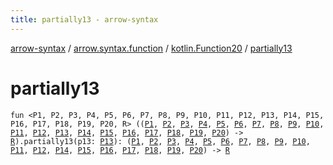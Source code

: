 ```yaml
---
title: partially13 - arrow-syntax
---
```


[arrow-syntax](../../index.html) / [arrow.syntax.function](../index.html) / [kotlin.Function20](index.html) / [partially13](./partially13.html)

# partially13

`fun <P1, P2, P3, P4, P5, P6, P7, P8, P9, P10, P11, P12, P13, P14, P15, P16, P17, P18, P19, P20, R> ((`[`P1`](partially13.html#P1)`, `[`P2`](partially13.html#P2)`, `[`P3`](partially13.html#P3)`, `[`P4`](partially13.html#P4)`, `[`P5`](partially13.html#P5)`, `[`P6`](partially13.html#P6)`, `[`P7`](partially13.html#P7)`, `[`P8`](partially13.html#P8)`, `[`P9`](partially13.html#P9)`, `[`P10`](partially13.html#P10)`, `[`P11`](partially13.html#P11)`, `[`P12`](partially13.html#P12)`, `[`P13`](partially13.html#P13)`, `[`P14`](partially13.html#P14)`, `[`P15`](partially13.html#P15)`, `[`P16`](partially13.html#P16)`, `[`P17`](partially13.html#P17)`, `[`P18`](partially13.html#P18)`, `[`P19`](partially13.html#P19)`, `[`P20`](partially13.html#P20)`) -> `[`R`](partially13.html#R)`).partially13(p13: `[`P13`](partially13.html#P13)`): (`[`P1`](partially13.html#P1)`, `[`P2`](partially13.html#P2)`, `[`P3`](partially13.html#P3)`, `[`P4`](partially13.html#P4)`, `[`P5`](partially13.html#P5)`, `[`P6`](partially13.html#P6)`, `[`P7`](partially13.html#P7)`, `[`P8`](partially13.html#P8)`, `[`P9`](partially13.html#P9)`, `[`P10`](partially13.html#P10)`, `[`P11`](partially13.html#P11)`, `[`P12`](partially13.html#P12)`, `[`P14`](partially13.html#P14)`, `[`P15`](partially13.html#P15)`, `[`P16`](partially13.html#P16)`, `[`P17`](partially13.html#P17)`, `[`P18`](partially13.html#P18)`, `[`P19`](partially13.html#P19)`, `[`P20`](partially13.html#P20)`) -> `[`R`](partially13.html#R)